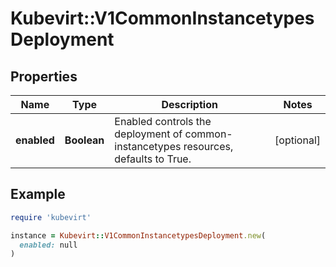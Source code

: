 # Kubevirt::V1CommonInstancetypesDeployment

## Properties

| Name | Type | Description | Notes |
| ---- | ---- | ----------- | ----- |
| **enabled** | **Boolean** | Enabled controls the deployment of common-instancetypes resources, defaults to True. | [optional] |

## Example

```ruby
require 'kubevirt'

instance = Kubevirt::V1CommonInstancetypesDeployment.new(
  enabled: null
)
```

